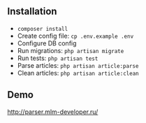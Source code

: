 ## Installation

- ```composer install```
- Create config file: ```cp .env.example .env```
- Configure DB config
- Run migrations: ```php artisan migrate```
- Run tests: ```php artisan test```
- Parse articles: ```php artisan article:parse```
- Clean articles: ```php artisan article:clean```

## Demo

http://parser.mlm-developer.ru/
